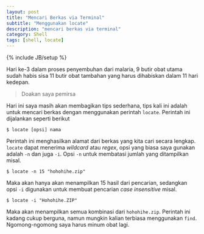 ```yaml
---
layout: post
title: "Mencari Berkas via Terminal"
subtitle: "Menggunakan locate"
description: "mencari berkas via terminal"
category: Shell
tags: [shell, locate]
---
```

{% include JB/setup %}

Hari ke-3 dalam proses penyembuhan dari malaria, 9 butir obat utama sudah habis sisa 11 butir obat tambahan yang harus dihabiskan dalam 11 hari kedepan.

<!--more-->
> Doakan saya pemirsa

Hari ini saya masih akan membagikan tips sederhana, tips kali ini adalah untuk mencari berkas dengan menggunakan perintah `locate`. Perintah ini dijalankan seperti berikut

    $ locate [opsi] nama

Perintah ini menghasilkan alamat dari berkas yang kita cari secara lengkap. `locate` dapat menerima _wildcard_ atau _regex_, opsi yang biasa saya gunakan adalah `-n` dan juga `-i`. Opsi `-n` untuk membatasi jumlah yang ditampilkan misal.

    $ locate -n 15 "hohohihe.zip"

Maka akan hanya akan menampilkan 15 hasil dari pencarian, sedangkan opsi `-i` digunakan untuk membuat pencarian _case insensitive_ misal.

    $ locate -i "Hohohihe.ZIP"

Maka akan menampilkan semua kombinasi dari `hohohihe.zip`. Perintah ini kadang cukup berguna, namun mungkin kalian terbiasa menggunakan `find`. Ngomong-ngomong saya harus minum obat lagi.